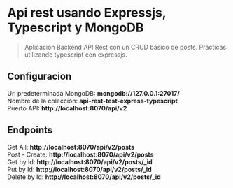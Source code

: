 # Api rest usando Expressjs, Typescript y MongoDB

> Aplicación Backend API Rest con un CRUD básico de posts.
> Prácticas utilizando typescript con expressjs.

## Configuracion

Uri predeterminada MongoDB: <b>mongodb://127.0.0.1:27017/</b> <br />
Nombre de la colección: <b>api-rest-test-express-typescript</b> <br />
Puerto API: <b>http://localhost:8070/api/v2</b> <br />

## Endpoints

Get All: <b>http://localhost:8070/api/v2/posts</b> <br />
Post - Create: <b>http://localhost:8070/api/v2/posts</b> <br />
Get by Id: <b>http://localhost:8070/api/v2/posts/_id</b> <br />
Put by Id: <b>http://localhost:8070/api/v2/posts/_id</b> <br />
Delete by Id: <b>http://localhost:8070/api/v2/posts/_id</b> <br />
